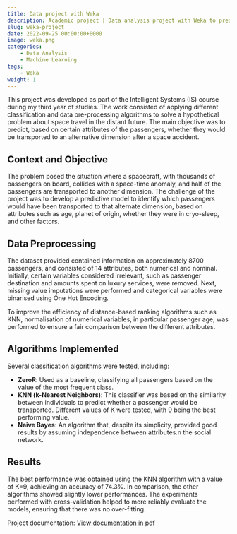 ```yaml
---
title: Data project with Weka
description: Academic project | Data analysis project with Weka to predict which passengers would be transported to an alternative dimension by an accident during space travel.
slug: weka-project
date: 2022-09-25 00:00:00+0000
image: weka.png
categories:
    - Data Analysis
    - Machine Learning
tags:
    - Weka
weight: 1
---
```


This project was developed as part of the Intelligent Systems (IS) course during my third year of studies. The work consisted of applying different classification and data pre-processing algorithms to solve a hypothetical problem about space travel in the distant future. The main objective was to predict, based on certain attributes of the passengers, whether they would be transported to an alternative dimension after a space accident.

## Context and Objective
The problem posed the situation where a spacecraft, with thousands of passengers on board, collides with a space-time anomaly, and half of the passengers are transported to another dimension. The challenge of the project was to develop a predictive model to identify which passengers would have been transported to that alternate dimension, based on attributes such as age, planet of origin, whether they were in cryo-sleep, and other factors.

## Data Preprocessing
The dataset provided contained information on approximately 8700 passengers, and consisted of 14 attributes, both numerical and nominal. Initially, certain variables considered irrelevant, such as passenger destination and amounts spent on luxury services, were removed. Next, missing value imputations were performed and categorical variables were binarised using One Hot Encoding.

To improve the efficiency of distance-based ranking algorithms such as KNN, normalisation of numerical variables, in particular passenger age, was performed to ensure a fair comparison between the different attributes.

## Algorithms Implemented
Several classification algorithms were tested, including:

- **ZeroR**: Used as a baseline, classifying all passengers based on the value of the most frequent class.
- **KNN (k-Nearest Neighbors)**: This classifier was based on the similarity between individuals to predict whether a passenger would be transported. Different values of K were tested, with 9 being the best performing value.
- **Naive Bayes**: An algorithm that, despite its simplicity, provided good results by assuming independence between attributes.n the social network.

## Results
The best performance was obtained using the KNN algorithm with a value of K=9, achieving an accuracy of 74.3%. In comparison, the other algorithms showed slightly lower performances. The experiments performed with cross-validation helped to more reliably evaluate the models, ensuring that there was no over-fitting.

Project documentation: [View documentation in pdf](/viaje-espacial-weka.pdf)
